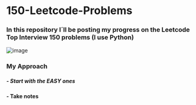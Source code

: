 # 150-Leetcode-Problems
### In this repository I´ll be posting my progress on the Leetcode Top Interview 150 problems (I use Python)
![image](https://github.com/Valenriquez/150-Leetcode-Problems/assets/93287062/0551669c-6228-4b9a-a92c-8688878c55ca)

### My Approach 
##### - Start with the EASY ones
#### - Take notes 
 
